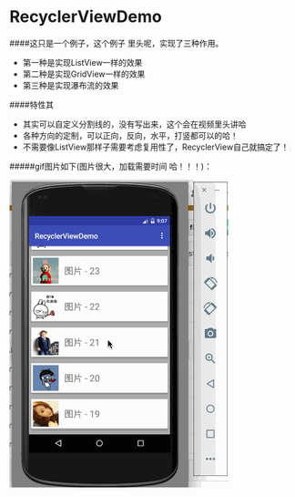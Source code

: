 # RecyclerViewDemo

####这只是一个例子，这个例子 里头呢，实现了三种作用。
- 第一种是实现ListView一样的效果
- 第二种是实现GridView一样的效果
- 第三种是实现瀑布流的效果


####特性其
- 其实可以自定义分割线的，没有写出来，这个会在视频里头讲哈
- 各种方向的定制，可以正向，反向，水平，打竖都可以的哈！
- 不需要像ListView那样子需要考虑复用性了，RecyclerView自己就搞定了！



#####gif图片如下(图片很大，加载需要时间 哈！！！)：

![](https://github.com/TrillGates/RecyclerViewDemo/blob/master/pic.gif)
